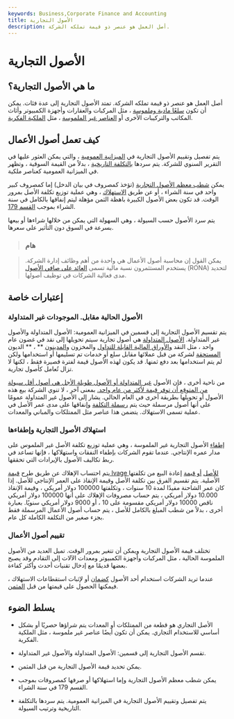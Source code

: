 ```yaml
---
keywords: Business,Corporate Finance and Accounting
title: الأصول التجارية
description: أصل العمل هو عنصر ذو قيمة تملكه الشركة.
---
```


# الأصول التجارية
## ما هي الأصول التجارية؟

أصل العمل هو عنصر ذو قيمة تملكه الشركة. تمتد الأصول التجارية إلى عدة فئات. يمكن أن تكون [سلعًا مادية وملموسة](/tangibleasset) ، مثل المركبات والعقارات وأجهزة الكمبيوتر وأثاث المكاتب والتركيبات الأخرى أو [العناصر غير الملموسة](/intangibleasset) ، مثل [الملكية الفكرية](/intellectualproperty).

## كيف تعمل أصول الأعمال

يتم تفصيل وتقييم الأصول التجارية في [الميزانية العمومية](/balancesheet) ، والتي يمكن العثور عليها في التقرير السنوي للشركة. يتم سردها [بالتكلفة التاريخية](/historical-cost) ، بدلاً من القيمة السوقية ، وتظهر في الميزانية العمومية كعناصر ملكية.

يمكن [شطب معظم الأصول التجارية](/write-off) (تؤخذ كمصروف في بيان الدخل) إما كمصروف كبير واحد في سنة الشراء ، أو عن طريق [الاستهلاك](/depreciation) ، وهي عملية توزيع تكلفة الأصل بمرور الوقت. قد تكون بعض الأصول الكبيرة باهظة الثمن مؤهلة ليتم إنفاقها بالكامل في سنة الشراء بموجب [القسم 179](/section-179).

يتم سرد الأصول حسب السيولة ، وهي السهولة التي يمكن من خلالها شراءها أو بيعها بسرعة في السوق دون التأثير على سعرها.

> ### هام

> يمكن القول إن محاسبة أصول الأعمال هي واحدة من أهم وظائف إدارة الشركة. يستخدم المستثمرون نسبة مالية تسمى [العائد على صافي الأصول](/rona) (RONA) لتحديد مدى فعالية الشركات في توظيف أصولها.

>

## إعتبارات خاصة

### الأصول الحالية مقابل. الموجودات غير المتداولة

يتم تقسيم الأصول التجارية إلى قسمين في الميزانية العمومية: الأصول المتداولة والأصول غير المتداولة. [الأصول المتداولة](/currentassets) هي أصول تجارية سيتم تحويلها إلى نقد في غضون عام واحد ، مثل النقد [والأوراق المالية القابلة للتداول](/marketablesecurities) والمخزون [والمدينون](/inventory) ** ، ** الديون [المستحقة](/receivables) لشركة من قبل عملائها مقابل سلع أو خدمات تم تسليمها أو استخدامها ولكن لم يتم استخدامها بعد دفع ثمنها. قد يكون لهذه الأصول قيمة لفترة قصيرة فقط ، لكنها لا تزال تُعامل كأصول تجارية.

من ناحية أخرى ، فإن الأصول [غير المتداولة أو الأصول طويلة الأجل هي أصول أقل سيولة من المتوقع أن توفر قيمة لأكثر من عام واحد.](/noncurrent-assets) بمعنى آخر ، لا تنوي الشركة بيع هذه الأصول أو تحويلها بطريقة أخرى في العام الحالي. يشار إلى الأصول غير المتداولة عمومًا على أنها أصول مرسملة حيث يتم [رسملة التكلفة](/capitalization) وإنفاقها على مدى عمر الأصل في عملية تسمى الاستهلاك. يتضمن هذا عناصر مثل الممتلكات والمباني والمعدات.

### استهلاك الأصول التجارية وإطفاءها

[إطفاء](/amortization) الأصول التجارية غير الملموسة ، وهي عملية توزيع تكلفة الأصل غير الملموس على مدار عمره الإنتاجي. عندما تقوم الشركات بإطفاء النفقات واستهلاكها ، فإنها تساعد في ربط تكاليف الأصول بالإيرادات التي تحققها.

يتم احتساب الإهلاك عن طريق طرح [قيمة lvage للأصل](/salvagevalue) [أو قيمة](/salvagevalue) إعادة البيع من تكلفتها الأصلية. يتم تقسيم الفرق بين تكلفة الأصل وقيمة الإنقاذ على العمر الإنتاجي للأصل. إذا كان عمر الشاحنة مفيدًا لمدة 10 سنوات ، وتكلفتها 100000 دولار أمريكي ، وقيمة الإنقاذ 10.000 دولار أمريكي ، يتم حساب مصروفات الإهلاك على أنها 100000 دولار أمريكي ناقص 10000 دولار أمريكي مقسومة على 10 ، أو 9000 دولار أمريكي سنويًا. بعبارة أخرى ، بدلاً من شطب المبلغ بالكامل للأصل ، يتم حساب أصول الأعمال المرسملة فقط بجزء صغير من التكلفة الكاملة كل عام.

### تقييم أصول الأعمال

تختلف قيمة الأصول التجارية ويمكن أن تتغير بمرور الوقت. تميل العديد من الأصول الملموسة الحالية ، مثل المركبات وأجهزة الكمبيوتر ومعدات الآلات إلى التقادم وقد يصبح بعضها قديمًا مع إدخال تقنيات أحدث وأكثر كفاءة.

عندما تريد الشركات استخدام أحد الأصول [كضمان](/collateral) أو لإثبات استقطاعات الاستهلاك ، فيمكنها الحصول على قيمتها من قبل [المثمن](/appraiser).

## يسلط الضوء

- الأصل التجاري هو قطعة من الممتلكات أو المعدات يتم شراؤها حصريًا أو بشكل أساسي للاستخدام التجاري. يمكن أن تكون أيضًا عناصر غير ملموسة ، مثل الملكية الفكرية.

- تقسم الأصول التجارية إلى قسمين: الأصول المتداولة والأصول غير المتداولة.

- يمكن تحديد قيمة الأصول التجارية من قبل المثمن.

- يمكن شطب معظم الأصول التجارية وإما استهلاكها أو صرفها كمصروفات بموجب القسم 179 في سنة الشراء.

- يتم تفصيل وتقييم الأصول التجارية في الميزانية العمومية. يتم سردها بالتكلفة التاريخية وترتيب السيولة.

